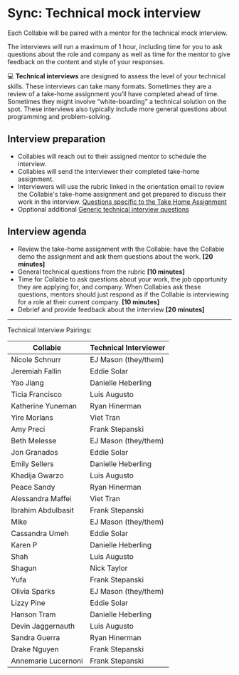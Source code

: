 # Sync: Technical mock interview

Each Collabie will be paired with a mentor for the technical mock interview.

The interviews will run a maximum of 1 hour, including time for you to ask questions about the role and company as well as time for the mentor to give feedback on the content and style of your responses.

<aside>
💻 <strong>Technical interviews</strong> are designed to assess the level of your technical skills. These interviews can take many formats. Sometimes they are a review of a take-home assignment you’ll have completed ahead of time. Sometimes they might involve “white-boarding” a technical solution on the spot. These interviews also typically include more general questions about programming and problem-solving.

</aside>

## Interview preparation

- Collabies will reach out to their assigned mentor to schedule the interview.
- Collabies will send the interviewer their completed take-home assignment.
- Interviewers will use the rubric linked in the orientation email to review the Collabie's take-home assignment and get prepared to discuss their work in the interview. [Questions specific to the Take Home Assignment](../session-docs/complete-take-home-assignment.md)
- Opptional additional [Generic technical interview questions](../resources/technical-interview-questions.md)

## Interview agenda

- Review the take-home assignment with the Collabie: have the Collabie demo the assignment and ask them questions about the work.  **[20 minutes]**
- General technical questions from the rubric **[10 minutes]**
- Time for Collabie to ask questions about your work, the job opportunity they are applying for, and company. When Collabies ask these questions, mentors should just respond as if the Collabie is interviewing for a role at their current company. **[10 minutes]**
- Debrief and provide feedback about the interview **[20 minutes]**

---

Technical Interview Pairings:

[comment]: <> (Populate using the values in this CodeSandbox: https://codesandbox.io/s/career-lab-pairings-u1qmj?file=/src/App.js)
[comment]: <> (TODO: move this script into this project somehow)

| Collabie | Technical Interviewer |
| ---- | ---- |
Nicole Schnurr | 	EJ Mason (they/them)
Jeremiah Fallin | 	Eddie Solar
Yao Jiang | 	Danielle Heberling
Ticia Francisco | 	Luis Augusto
Katherine Yuneman | 	Ryan Hinerman
Yire Morlans | 	Viet Tran
Amy Preci | 	Frank Stepanski
Beth Melesse | 	EJ Mason (they/them)
Jon Granados | 	Eddie Solar
Emily Sellers | 	Danielle Heberling
Khadija Gwarzo | 	Luis Augusto
Peace Sandy | 	Ryan Hinerman
Alessandra Maffei | 	Viet Tran
Ibrahim Abdulbasit | 	Frank Stepanski
Mike | 	EJ Mason (they/them)
Cassandra Umeh | 	Eddie Solar
Karen P | 	Danielle Heberling
Shah | 	Luis Augusto
Shagun | 	Nick Taylor
Yufa | 	Frank Stepanski
Olivia Sparks | 	EJ Mason (they/them)
Lizzy Pine | 	Eddie Solar
Hanson Tram | 	Danielle Heberling
Devin Jaggernauth | 	Luis Augusto
Sandra Guerra | 	Ryan Hinerman
Drake Nguyen | 	Frank Stepanski
Annemarie Lucernoni | Frank Stepanski

